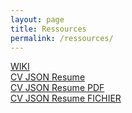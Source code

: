 ```yaml
---
layout: page
title: Ressources
permalink: /ressources/
---
```


<style>
nom { color: #000000; font-size: 3em; font-weight: bold; text-align: center; }
r { color: Red }
o { color: Orange }
g { color: Green }
b { color: #0969DA ;font-size: 2em;}
</style>


[WIKI][marmitswiki]  
[CV JSON Resume ][cv]  
[CV JSON Resume PDF ][cvpdf]  
[CV JSON Resume FICHIER ][cvjson]  


[cv]:      https://marmits.github.io/cv/
[cvpdf]:      https://marmits.github.io/cv/resume.pdf
[cvjson]:      https://marmits.github.io/cv/resume.js
[marmitswiki]:      https://marmits.com/wikion
